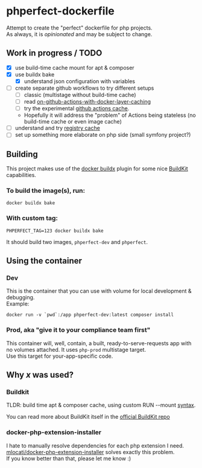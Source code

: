 # phperfect-dockerfile
Attempt to create the "perfect" dockerfile for php projects.  
As always, it is _opinionated_ and may be subject to change.

## Work in progress / TODO
- [x] use build-time cache mount for apt & composer
- [x] use buildx bake
  - [x] understand json configuration with variables
- [ ] create separate github workflows to try different setups
  - [ ] classic (multistage without build-time cache)
  - [ ] read [on-github-actions-with-docker-layer-caching](https://evilmartians.com/chronicles/build-images-on-github-actions-with-docker-layer-caching)
  - [ ] try the experimental [github actions cache](https://github.com/tonistiigi/go-actions-cache/blob/master/api.md).
  - Hopefully it will address the "problem" of Actions being stateless (no build-time cache or even image cache)
- [ ] understand and try [registry cache](https://github.com/moby/buildkit/tree/master#registry-push-image-and-cache-separately)
- [ ] set up something more elaborate on php side (small symfony project?)

## Building

This project makes use of the 
[docker buildx](https://github.com/docker/buildx) 
plugin for some nice [BuildKit](#buildkit) capabilities.  

### To build the image(s), run:
```shell
docker buildx bake
```

### With custom tag:
```shell
PHPERFECT_TAG=123 docker buildx bake
```

It should build two images, `phperfect-dev` and `phperfect`.
## Using the container
### Dev
This is the container that you can use with volume for local development & debugging.  
Example:
```shell
docker run -v `pwd`:/app phperfect-dev:latest composer install
```

### Prod, aka "give it to your compliance team first"
This container will, well, contain, a built, ready-to-serve-requests app with no volumes attached.
It uses `php-prod` multistage target.  
Use this target for your-app-specific code.

## Why _x_ was used?
### Buildkit
TLDR: build time apt & composer cache, using custom RUN --mount 
[syntax](https://github.com/moby/buildkit/blob/master/frontend/dockerfile/docs/syntax.md#run---mounttypecache).  

You can read more about BuildKit itself in the [official BuildKit repo](https://github.com/moby/buildkit)

### docker-php-extension-installer
I hate to manually resolve dependencies for each php extension I need.  
[mlocati/docker-php-extension-installer](https://github.com/mlocati/docker-php-extension-installer)
solves exactly this problem.  
If you know better than that, please let me know :)